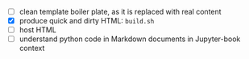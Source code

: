 - [ ] clean template boiler plate, as it is replaced with real content
- [X] produce quick and dirty HTML: `build.sh`
- [ ] host HTML 
- [ ] understand python code in Markdown documents in Jupyter-book context